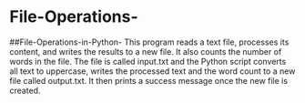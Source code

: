 # File-Operations-
##File-Operations-in-Python-
This program reads a text file, processes its content, and writes the results to a new file. It also counts the number of words in the file.
The file is called input.txt and the Python script converts all text to uppercase, writes the processed text and the word count to a new file called output.txt. It then prints a success message once the new file is created.
